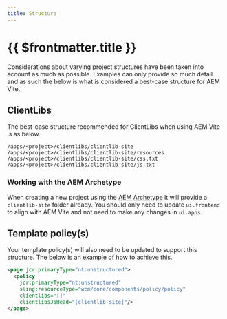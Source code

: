 ```yaml
---
title: Structure
---
```


# {{ $frontmatter.title }}

Considerations about varying project structures have been taken into account as much as possible. Examples can only provide so much detail and as such the below is what is considered a best-case structure for AEM Vite.

## ClientLibs

The best-case structure recommended for ClientLibs when using AEM Vite is as below.

```
/apps/<project>/clientlibs/clientlib-site
/apps/<project>/clientlibs/clientlib-site/resources
/apps/<project>/clientlibs/clientlib-site/css.txt
/apps/<project>/clientlibs/clientlib-site/js.txt
```

### Working with the AEM Archetype

When creating a new project using the [AEM Archetype](https://github.com/adobe/aem-project-archetype) it will provide a `clientlib-site` folder already. You should only need to update `ui.frontend` to align with AEM Vite and not need to make any changes in `ui.apps`.

## Template policy(s)

Your template policy(s) will also need to be updated to support this structure. The below is an example of how to achieve this.

```xml
<page jcr:primaryType="nt:unstructured">
  <policy
    jcr:primaryType="nt:unstructured"
    sling:resourceType="wcm/core/components/policy/policy"
    clientlibs="[]"
    clientlibsJsHead="[clientlib-site]"/>
</page>
```
